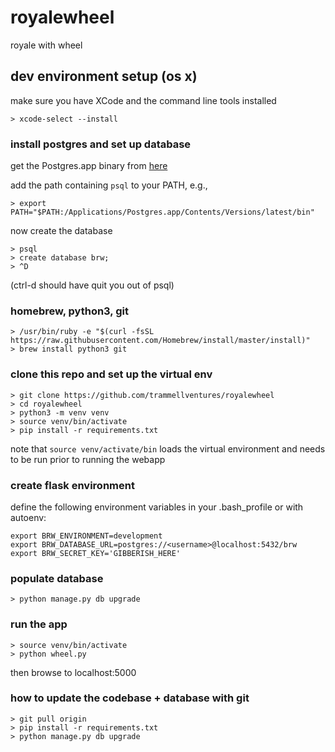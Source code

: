 # royalewheel
royale with wheel

## dev environment setup (os x)

make sure you have XCode and the command line tools installed

    > xcode-select --install

### install postgres and set up database

get the Postgres.app binary from [here](https://www.postgresql.org/download/macosx/)

add the path containing `psql` to your PATH, e.g.,

    > export PATH="$PATH:/Applications/Postgres.app/Contents/Versions/latest/bin"

now create the database

    > psql
    > create database brw;
    > ^D

(ctrl-d should have quit you out of psql)

### homebrew, python3, git
    > /usr/bin/ruby -e "$(curl -fsSL https://raw.githubusercontent.com/Homebrew/install/master/install)"
    > brew install python3 git

### clone this repo and set up the virtual env
    > git clone https://github.com/trammellventures/royalewheel
    > cd royalewheel
    > python3 -m venv venv
    > source venv/bin/activate
    > pip install -r requirements.txt

note that `source venv/activate/bin` loads the virtual environment and needs to
be run prior to running the webapp

### create flask environment

define the following environment variables in your .bash_profile or with autoenv:

    export BRW_ENVIRONMENT=development
    export BRW_DATABASE_URL=postgres://<username>@localhost:5432/brw
    export BRW_SECRET_KEY='GIBBERISH_HERE'

### populate database

    > python manage.py db upgrade

### run the app

    > source venv/bin/activate
    > python wheel.py

then browse to localhost:5000

### how to update the codebase + database with git

    > git pull origin
    > pip install -r requirements.txt
    > python manage.py db upgrade

